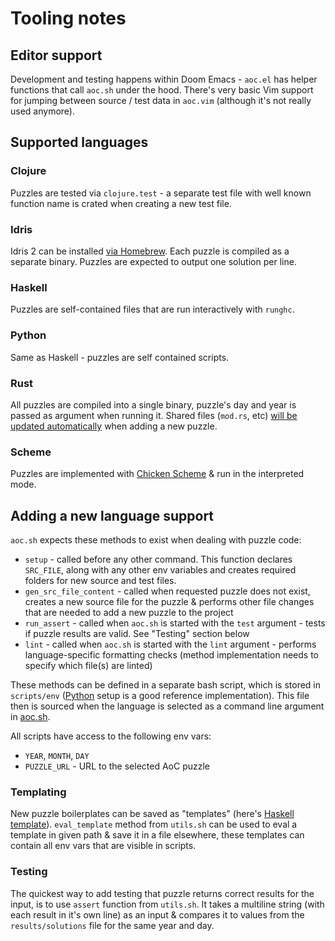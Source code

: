 # Tooling notes

## Editor support

Development and testing happens within Doom Emacs - `aoc.el` has helper functions that call `aoc.sh` under the hood.
There's very basic Vim support for jumping between source / test data in `aoc.vim` (although it's not really used anymore).

## Supported languages

### Clojure

Puzzles are tested via `clojure.test` - a separate test file with well known function name is crated when creating a new test file.

### Idris

Idris 2 can be installed [via Homebrew](https://idris2.readthedocs.io/en/latest/tutorial/starting.html#installing-from-a-package-manager). Each puzzle is compiled as a separate binary. Puzzles are expected to output
one solution per line.

### Haskell

Puzzles are self-contained files that are run interactively with `runghc`.

### Python

Same as Haskell - puzzles are self contained scripts.

### Rust

All puzzles are compiled into a single binary, puzzle's day and year is passed as argument when running it. Shared files (`mod.rs`, etc) [will be updated automatically](../scripts/env/rust.sh#L17) when adding a new puzzle.

### Scheme

Puzzles are implemented with [Chicken Scheme](https://wiki.call-cc.org) & run in the interpreted mode.

## Adding a new language support

`aoc.sh` expects these methods to exist when dealing with puzzle code:

- `setup` - called before any other command. This function declares `SRC_FILE`,
  along with any other env variables and creates required folders for new
  source and test files.
- `gen_src_file_content` - called when requested puzzle does not exist,
  creates a new source file for the puzzle & performs other file changes that
  are needed to add a new puzzle to the project
- `run_assert` - called when `aoc.sh` is started with the `test` argument -
  tests if puzzle results are valid. See "Testing" section below
- `lint` - called when `aoc.sh` is started with the `lint` argument - performs
  language-specific formatting checks (method implementation needs to specify
  which file(s) are linted)

These methods can be defined in a separate bash script, which is stored in
`scripts/env` ([Python](../scripts/env/python.sh) setup is a good reference implementation).
This file then is sourced when the language is selected as a command line
argument in [aoc.sh](https://github.com/skazhy/advent/blob/master/aoc.sh#L15).

All scripts have access to the following env vars:

- `YEAR`, `MONTH`, `DAY`
- `PUZZLE_URL` - URL to the selected AoC puzzle

### Templating

New puzzle boilerplates can be saved as "templates" (here's [Haskell
template](https://github.com/skazhy/advent/blob/master/scripts/templates/haskell.txt)).
`eval_template` method from `utils.sh` can be used to eval a template in given
path & save it in a file elsewhere, these templates can contain all env vars
that are visible in scripts.

### Testing

The quickest way to add testing that puzzle returns correct results for the
input, is to use `assert` function from `utils.sh`. It takes a multiline
string (with each result in it's own line) as an input & compares it to values
from the `results/solutions` file for the same year and day.
